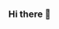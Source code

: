 ### Hi there 👋

<!--
**jhxmluv/jhxmluv** is a ✨ _special_ ✨ repository because its `README.md` (this file) appears on your GitHub profile.

**I'm a sophomore student of GNU, majoring at English Education.
**I'm learning python code in 2024 spring Digital Literacy and English Education.


